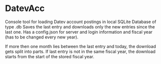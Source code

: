 # DatevAcc

Console tool for loading Datev account postings in local SQLite Database of type .db
Saves the last entry and downloads only the new entries since the last one.
Has a config.json for server and login information and fiscal year (has to be changed every new year).

If more then one month lies between the last entry and today, the download gets split into parts.
If last entry is not in the same fiscal year, the download starts from the start of the stored fiscal year.
